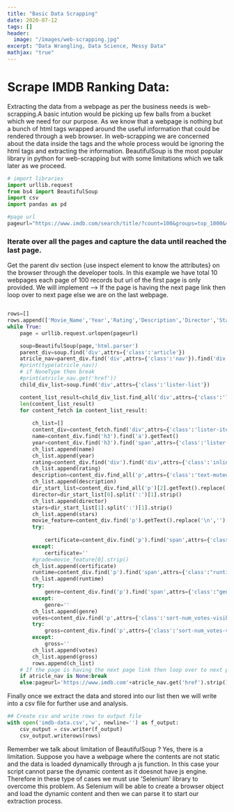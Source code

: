 ```yaml
---
title: "Basic Data Scrapping"
date: 2020-07-12
tags: []
header:
  image: "/images/web-scrapping.jpg"
excerpt: "Data Wrangling, Data Science, Messy Data"
mathjax: "true"
---
```


# Scrape IMDB Ranking Data:

Extracting the data from a webpage as per the business needs is web-scrapping.A basic intution would be picking up few balls from a bucket which we need for our purpose.
As we know that a webpage is nothing but a bunch of html tags wrapped around the useful information that could be rendered through a web browser. In web-scrapping we are concerned about the data inside the tags and the whole process would be ignoring the html tags and extracting the information.
BeautifulSoup is the most popular library in python for web-scrapping but with some limitations which we talk later as we proceed.

```python
# import libraries
import urllib.request
from bs4 import BeautifulSoup
import csv
import pandas as pd

#page url
pageurl="https://www.imdb.com/search/title/?count=100&groups=top_1000&sort=user_rating"
```

### Iterate over all the pages and capture the data until reached the last page.

Get the parent div section {use inspect element to know the attributes} on the browser through the developer tools.
In this example we have total 10 webpages each page of 100 records but url of the first page is only provided.
We will implement  --> If the page is having the next page link then loop over to next page else we are on the last webpage.
```python

rows=[]
rows.append(['Movie_Name','Year','Rating','Description','Director','Stars','Certificate','Runtime','Genre','Votes','Gross'])
while True:
    page = urllib.request.urlopen(pageurl)

    soup=BeautifulSoup(page,'html.parser')
    parent_div=soup.find('div',attrs={'class':'article'})
    atricle_nav=parent_div.find('div',attrs={'class':'nav'}).find('div',attrs={'class':'desc'}).find('a',attrs={'class':'lister-page-next next-page'})
    #print(type(atricle_nav))
    # if NoneType then break
    #print(atricle_nav.get('href'))
    child_div_list=soup.find('div',attrs={'class':'lister-list'})

    content_list_result=child_div_list.find_all('div',attrs={'class':'lister-item mode-advanced'})
    len(content_list_result)
    for content_fetch in content_list_result:
        
        ch_list=[]
        content_div=content_fetch.find('div',attrs={'class':'lister-item-content'})
        name=content_div.find('h3').find('a').getText()
        year=content_div.find('h3').find('span',attrs={'class':'lister-item-year text-muted unbold'}).getText()
        ch_list.append(name)
        ch_list.append(year)
        rating=content_div.find('div').find('div',attrs={'class':'inline-block ratings-imdb-rating'}).get('data-value')
        ch_list.append(rating)
        description=content_div.find_all('p',attrs={'class':'text-muted'})[1].getText().strip()
        ch_list.append(description)
        dir_start_list=content_div.find_all('p')[2].getText().replace('\n','').strip().split('|')
        director=dir_start_list[0].split(':')[1].strip()
        ch_list.append(director)
        stars=dir_start_list[1].split(':')[1].strip()
        ch_list.append(stars)
        movie_feature=content_div.find('p').getText().replace('\n','').split('|')
        try:
            
            certificate=content_div.find('p').find('span',attrs={'class':"certificate"}).getText().strip()
        except:
            certificate=''
        #grade=movie_feature[0].strip()
        ch_list.append(certificate)
        runtime=content_div.find('p').find('span',attrs={'class':"runtime"}).getText()
        ch_list.append(runtime)
        try:
            genre=content_div.find('p').find('span',attrs={'class':"genre"}).getText().replace('\n','').strip()
        except:
            genre=''
        ch_list.append(genre)
        votes=content_div.find('p',attrs={'class':'sort-num_votes-visible'}).find_all('span',attrs={'name':'nv'})[0].get('data-value')
        try:
            gross=content_div.find('p',attrs={'class':'sort-num_votes-visible'}).find_all('span',attrs={'name':'nv'})[1].get('data-value')
        except:
            gross=''
        ch_list.append(votes)
        ch_list.append(gross)
        rows.append(ch_list)
    # If the page is having the next page link then loop over to next page else we are on the last webpage.
    if atricle_nav is None:break
    else:pageurl='https://www.imdb.com'+atricle_nav.get('href').strip()
```

Finally once we extract the data and stored into our list then we will write into a csv file for further use and analysis.

```python
## Create csv and write rows to output file
with open('imdb-data.csv','w', newline='') as f_output:
    csv_output = csv.writer(f_output)
    csv_output.writerows(rows)
```
Remember we talk about limitation of BeautifulSoup ? Yes, there is a limitation. Suppose you have a webpage where the contents are not static and the data is loaded dynamically through a js function. In this case your script cannot parse the dynamic content as it doesnot have js engine.
Therefore in these type of cases we must use 'Selenium' library to overcome this problem. As Selenium will be able to create a browser object and load the dynamic content and then we can parse it to start our extraction process.